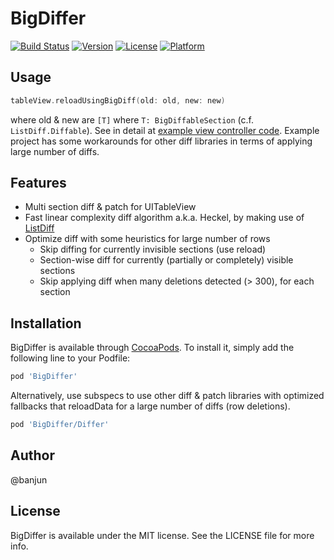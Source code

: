 # BigDiffer

[![Build Status](https://www.bitrise.io/app/ff7029d1f62a94a5/status.svg?token=cMgKgeRCfCtRaPU49EVLZA)](https://www.bitrise.io/app/ff7029d1f62a94a5)
[![Version](https://img.shields.io/cocoapods/v/BigDiffer.svg?style=flat)](https://cocoapods.org/pods/BigDiffer)
[![License](https://img.shields.io/cocoapods/l/BigDiffer.svg?style=flat)](https://cocoapods.org/pods/BigDiffer)
[![Platform](https://img.shields.io/cocoapods/p/BigDiffer.svg?style=flat)](https://cocoapods.org/pods/BigDiffer)

## Usage

```swift
tableView.reloadUsingBigDiff(old: old, new: new)
```

where old & new are `[T]` where `T: BigDiffableSection` (c.f. `ListDiff.Diffable`). See in detail at [example view controller code](Example/BigDiffer/BigDifferMultiSectionTableViewController.swift).
Example project has some workarounds for other diff libraries in terms of applying large number of diffs.


## Features

* Multi section diff & patch for UITableView
* Fast linear complexity diff algorithm a.k.a. Heckel, by making use of [ListDiff](https://github.com/lxcid/ListDiff)
* Optimize diff with some heuristics for large number of rows
  * Skip diffing for currently invisible sections (use reload)
  * Section-wise diff for currently (partially or completely) visible sections
  * Skip applying diff when many deletions detected (> 300), for each section

## Installation

BigDiffer is available through [CocoaPods](https://cocoapods.org). To install
it, simply add the following line to your Podfile:

```ruby
pod 'BigDiffer'
```

Alternatively, use subspecs to use other diff & patch libraries with optimized fallbacks that reloadData for a large number of diffs (row deletions).

```ruby
pod 'BigDiffer/Differ'
```

## Author

@banjun

## License

BigDiffer is available under the MIT license. See the LICENSE file for more info.
